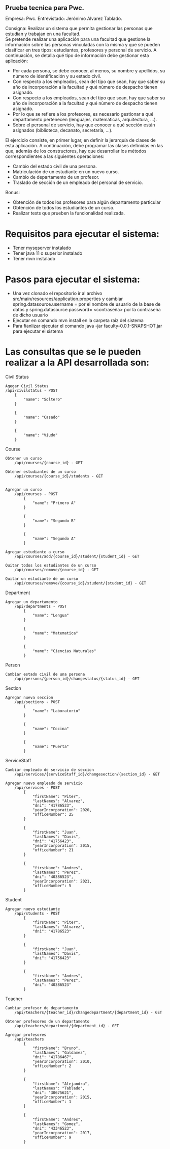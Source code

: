 <h1 style="font-size:20px;">Prueba tecnica para Pwc.</h1>
Empresa: Pwc.  
Entrevistado: Jerónimo Alvarez Tablado.  

Consigna: Realizar un sistema que permita gestionar las personas que estudian y trabajan en una facultad.  
Se pretende realizar una aplicación para una facultad que gestione la información sobre las personas vinculadas con la misma y que se pueden clasificar en tres tipos: estudiantes, profesores y personal de servicio. A continuación, se detalla qué tipo de información debe gestionar esta aplicación:  

* Por cada persona, se debe conocer, al menos, su nombre y apellidos, su número de identificación y su estado civil.  
* Con respecto a los empleados, sean del tipo que sean, hay que saber su año de incorporación a la facultad y qué número de despacho tienen asignado.  
* Con respecto a los empleados, sean del tipo que sean, hay que saber su año de incorporación a la facultad y qué número de despacho tienen asignado.  
* Por lo que se refiere a los profesores, es necesario gestionar a qué departamento pertenecen (lenguajes, matemáticas, arquitectura, ...).  
* Sobre el personal de servicio, hay que conocer a qué sección están asignados (biblioteca, decanato, secretaría, ...).  

El ejercicio consiste, en primer lugar, en definir la jerarquía de clases de esta aplicación. A continuación, debe programar las clases definidas en las que, además de los constructores, hay que desarrollar los métodos correspondientes a las siguientes operaciones:  

* Cambio del estado civil de una persona.  
* Matriculación de un estudiante en un nuevo curso.  
* Cambio de departamento de un profesor.  
* Traslado de sección de un empleado del personal de servicio.  

Bonus:  

* Obtención de todos los profesores para algún departamento particular  
* Obtención de todos los estudiantes de un curso.  
* Realizar tests que prueben la funcionalidad realizada.  

# Requisitos para ejecutar el sistema:  

* Tener mysqserver instalado
* Tener java 11 o superior instalado
* Tener mvn instalado

# Pasos para ejecutar el sistema:  

* Una vez clonado el repositorio ir al archivo src/main/resources/application.properties y cambiar spring.datasource.username = <nombre de usuario> por el nombre de usuario de la base de datos y spring.datasource.password= <contraseña> por la contraseña de dicho usuario  
* Ejecutar en comando mvn install en la carpeta raiz del sistema  
* Para fianlizar ejecutar el comando java -jar faculty-0.0.1-SNAPSHOT.jar para ejecutar el sistema  

# Las consultas que se le pueden realizar a la API desarrollada son:  

Civil Status  

    Agegar Civil Status  
    /api/civilstatus - POST  
        {  
            "name": "Soltero"  
        }  

        {  
            "name": "Casado"  
        }  

        {  
            "name": "Viudo"  
        }  

Course  

    Obtener un curso  
        /api/courses/{course_id} - GET  

    Obtener estudiantes de un curso  
        /api/courses/{course_id}/students - GET  


    Agregar un curso  
        /api/courses - POST  
            {  
                "name": "Primero A"  
            }  
            
            {  
                "name": "Segundo B"  
            }  

            {  
                "name": "Segundo A"  
            }  

    Agregar estudiante a curso  
        /api/courses/add/{course_id}/student/{student_id} - GET  
        
    Quitar todos los estudiantes de un curso  
        /api/courses/remove/{course_id} - GET  

    Quitar un estudiante de un curso  
        /api/courses/remove/{course_id}/student/{student_id} - GET  

Department  

    Agregar un departamento  
        /api/departments - POST  
            {  
                "name": "Lengua"  
            }  

            {  
                "name": "Matematica"  
            }  

            {  
                "name": "Ciencias Naturales"  
            }  

Person  

    Cambiar estado civil de una persona  
        /api/persons/{person_id}/changestatus/{status_id} - GET  

Section  

    Agregar nueva seccion  
        /api/sections - POST  
            {  
                "name": "Laboratorio"  
            }  

            {  
                "name": "Cocina"  
            }  

            {  
                "name": "Puerta"  
            }  

ServiceStaff  

    Cambiar empleado de servicio de seccion  
        /api/services/{serviceStaff_id}/changesection/{section_id} - GET  

    Agregar nuevo empleado de servicio  
        /api/services - POST  
            { 
                "firstName": "Piter",  
                "lastNames": "Alvarez",  
                "dni": "41786523", 
                "yearIncorporation": 2020, 
                "officeNumber": 25  
            }  

            {  
                "firstName": "Juan",  
                "lastNames": "Davis",  
                "dni": "41756423",  
                "yearIncorporation": 2015,  
                "officeNumber": 21  
            }  

            {  
                "firstName": "Andres", 
                "lastNames": "Perez", 
                "dni": "40386523",  
                "yearIncorporation": 2021,  
                "officeNumber": 5  
            }  


Student  

    Agregar nuevo estudiante  
        /api/students - POST  
            {  
                "firstName": "Piter",  
                "lastNames": "Alvarez", 
                "dni": "41786523"  
            }  

            {  
                "firstName": "Juan",  
                "lastNames": "Davis",  
                "dni": "41756423"  
            } 
            
            {  
                "firstName": "Andres",  
                "lastNames": "Perez",  
                "dni": "40386523"  
            }  

Teacher  

    Cambiar profesor de departamento  
        /api/teachers/{teacher_id}/changedepartment/{department_id} - GET  

    Obtener profesores de un departamento  
        /api/teachers/department/{department_id} - GET  

    Agregar profesores  
        /api/teachers  
            {  
                "firstName": "Bruno",  
                "lastNames": "Galdamez",  
                "dni": "41786467",  
                "yearIncorporation": 2010,  
                "officeNumber": 2  
            }  

            {  
                "firstName": "Alejandra",  
                "lastNames": "Tablado",  
                "dni": "30675621",  
                "yearIncorporation": 2015,  
                "officeNumber": 1  
            }  

            {  
                "firstName": "Andres",  
                "lastNames": "Gomez",  
                "dni": "43346523",  
                "yearIncorporation": 2017,  
                "officeNumber": 9  
            }  
